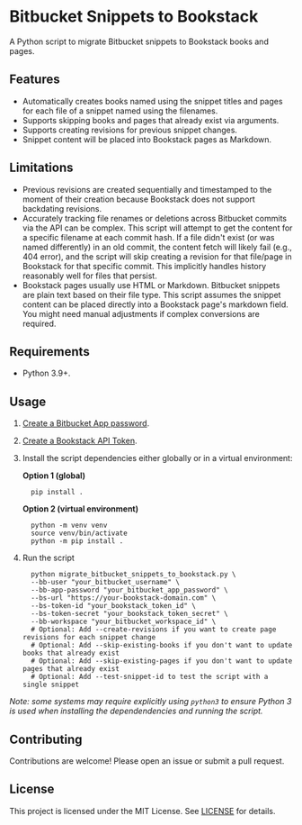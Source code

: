 # Bitbucket Snippets to Bookstack

A Python script to migrate Bitbucket snippets to Bookstack books and pages.

## Features
- Automatically creates books named using the snippet titles and pages for each file of a snippet named using the filenames.
- Supports skipping books and pages that already exist via arguments.
- Supports creating revisions for previous snippet changes.
- Snippet content will be placed into Bookstack pages as Markdown. 

## Limitations
- Previous revisions are created sequentially and timestamped to the moment of their creation because Bookstack does not support 
  backdating revisions.
- Accurately tracking file renames or deletions across Bitbucket commits via the API can be complex. This script will attempt to 
  get the content for a specific filename at each commit hash. If a file didn't exist (or was named differently) in an old commit, the content fetch will likely fail (e.g., 404 error), and the script will skip creating a revision for that file/page in Bookstack for that specific commit. This implicitly handles history reasonably well for files that persist.
- Bookstack pages usually use HTML or Markdown. Bitbucket snippets are plain text based on their file type. This script assumes 
  the snippet content can be placed directly into a Bookstack page's markdown field. You might need manual adjustments if complex 
  conversions are required. 

## Requirements
- Python 3.9+.

## Usage
1. [Create a Bitbucket App password](https://support.atlassian.com/bitbucket-cloud/docs/create-an-app-password/).
1. [Create a Bookstack API Token](https://demo.bookstackapp.com/api/docs#authentication).
1. Install the script dependencies either globally or in a virtual environment:

   **Option 1 (global)**

         pip install .

   **Option 2 (virtual environment)**

         python -m venv venv
         source venv/bin/activate
         python -m pip install .

1. Run the script

         python migrate_bitbucket_snippets_to_bookstack.py \
         --bb-user "your_bitbucket_username" \
         --bb-app-password "your_bitbucket_app_password" \
         --bs-url "https://your-bookstack-domain.com" \
         --bs-token-id "your_bookstack_token_id" \
         --bs-token-secret "your_bookstack_token_secret" \
         --bb-workspace "your_bitbucket_workspace_id" \
         # Optional: Add --create-revisions if you want to create page revisions for each snippet change
         # Optional: Add --skip-existing-books if you don't want to update books that already exist
         # Optional: Add --skip-existing-pages if you don't want to update pages that already exist
         # Optional: Add --test-snippet-id to test the script with a single snippet

*Note: some systems may require explicitly using `python3` to ensure Python 3 is used when installing the dependendencies and 
running the script.*

## Contributing

Contributions are welcome! Please open an issue or submit a pull request.

## License

This project is licensed under the MIT License. See [LICENSE](LICENSE) for details.
